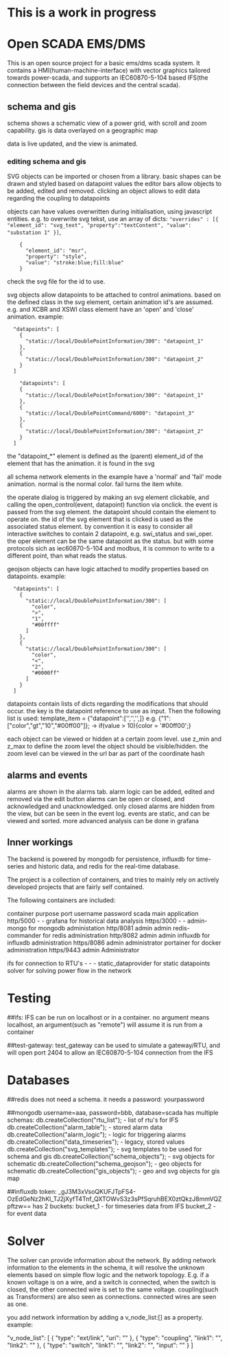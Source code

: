 # This is a work in progress

# Open SCADA EMS/DMS
This is an open source project for a basic ems/dms scada system. It contains a HMI(human-machine-interface) with vector graphics tailored towards power-scada, and supports an IEC60870-5-104 based IFS(the connection between the field devices and the central scada). 

## schema and gis
schema shows a schematic view of a power grid, with scroll and zoom capability. gis is data overlayed on a geographic map

data is live updated, and the view is animated. 


### editing schema and gis
SVG objects can be imported or chosen from a library. basic shapes can be drawn and styled based on datapoint values
the editor bars allow objects to be added, edited and removed. 
clicking an object allows to edit data regarding the coupling to datapoints

objects can have values overwritten during initialisation, using javascript entities. e.g. to overwrite svg tekst, use an array of dicts: `"overrides" : [{ "element_id": "svg_text", "property":"textContent", "value": "substation 1" }]`, 
```  "overrides": [
    {
      "element_id": "msr",
      "property": "style",
      "value": "stroke:blue;fill:blue"
    }
```
check the svg file for the id to use.

svg objects allow datapoints to be attached to control animations. based on the defined class in the svg element, certain animation id's are assumed. e.g. and XCBR and XSWI class element have an 'open' and 'close' animation. example:
```
  "datapoints": [
    {
      "static://local/DoublePointInformation/300": "datapoint_1"
    },
    {
      "static://local/DoublePointInformation/300": "datapoint_2"
    }
  ]

    "datapoints": [
    {
      "static://local/DoublePointInformation/300": "datapoint_1"
    },
    {
      "static://local/DoublePointCommand/6000": "datapoint_3"
    },
    {
      "static://local/DoublePointInformation/300": "datapoint_2"
    }
  ]
  ```
the "datapoint_*" element is defined as the (parent) element_id of the element that has the animation. it is found in the svg

all schema network elements in the example have a 'normal' and 'fail' mode animation. normal is the normal color. fail turns the item white.

the operate dialog is triggered by making an svg element clickable, and calling the open_control(event, datapoint) function via onclick. the event is passed from the svg element. the datapoint should contain the element to operate on. the id of the svg element that is clicked is used as the associated status element. by convention it is easy to consider all interactive switches to contain 2 datapoint, e.g. swi_status and swi_oper. the oper element can be the same datapoint as the status. but with some protocols sich as iec60870-5-104 and modbus, it is common to write to a different point, than what reads the status.

geojson objects can have logic attached to modify properties based on datapoints. example:
```
  "datapoints": [
    {
      "static://local/DoublePointInformation/300": [
        "color",
        ">",
        "1",
        "#00ffff"
      ]
    },
    {
      "static://local/DoublePointInformation/300": [
        "color",
        "<",
        "2",
        "#0000ff"
      ]
    }
  ]
```
datapoints contain lists of dicts regarding the modifications that should occur. the key is the datapoint reference to use as input. Then the following list is used:
template_item = {"datapoint":['<element-id>','<comparisson>','<value>',<value to assing to element-id>]} 
e.g. {"1":["color","gt","10","#00ff00"]}; ->  if(value > 10){color = '#00ff00';}

each object can be viewed or hidden at a certain zoom level. use z_min and z_max to define the zoom level the object should be
visible/hidden. the zoom level can be viewed in the url bar as part of the coordinate hash



## alarms and events
alarms are shown in the alarms tab. alarm logic can be added, edited and removed via the edit button
alarms can be open or closed, and acknowledged and unacknowledged. only closed alarms are hidden from the view, but can be seen in the event log.
events are static, and can be viewed and sorted. more advanced analysis can be done in grafana 


## Inner workings
The backend is powered by mongodb for persistence, influxdb for time-series and historic data, and redis for the real-time database. 

The project is a collection of containers, and tries to mainly rely on actively developed projects that are fairly self contained.

The following containers are included:

container		purpose				port		username	password
scada			main application		http/5000	-		-
grafana			for historical data analysis	https/3000	-		-
admin-mongo 		for mongodb administation 	http/8081	admin		admin
redis-commander 	for redis administration  	http/8082	admin		admin
influxdb 		for influxdb administration	https/8086	admin		administrator
portainer		for docker administration	https/9443	admin		Administrator

ifs			for connection to RTU's		-		-		-
static_dataprovider   for static datapoints
solver    for solving power flow in the network


# Testing
##ifs:
IFS can be run on localhost or in a container. no argument means localhost, an argument(such as "remote") will assume it is run from a container

##test-gateway:
test_gateway can be used to simulate a gateway/RTU, and will open port 2404 to allow an IEC60870-5-104 connection from the IFS


# Databases
##redis
  does not need a schema. it needs a password: yourpassword

##mongodb 
  username=aaa, password=bbb, database=scada
  has multiple schemas:
    db.createCollection("rtu_list");		- list of rtu's for IFS
    db.createCollection("alarm_table");		- stored alarm data
    db.createCollection("alarm_logic");		- logic for triggering alarms
    db.createCollection("data_timeseries");	- legacy, stored values
    db.createCollection("svg_templates");	- svg templates to be used for schema and gis
    db.createCollection("schema_objects");	- svg objects for schematic
    db.createCollection("schema_geojson");	- geo objects for schematic
    db.createCollection("gis_objects");		- geo and svg objects for gis map


##influxdb 
  token: _gJ3M3xVsoQKUFJTpFS4-OzEdGeNz2hKl_TJ2jXyfT4Tnf_QXTOWvS3z3sPfSqruhBEX0ztQkzJ8mmVQZpftzw==
  has 2 buckets:
    bucket_1 - for timeseries data from IFS
    bucket_2 - for event data
  
# Solver

The solver can provide information about the network. By adding network information to the elements in the schema, it will resolve the unknown elements based on simple flow logic and the network topology. E.g. if a known voltage is on a wire, and a switch is connected, when the switch is closed, the other connected wire is set to the same voltage. coupling(such as Transformers) are also seen as connections. connected wires are seen as one.

you add network information by adding a v_node_list:[] as a property. example:

  "v_node_list": [
    {
      "type": "ext/link",
      "uri": "<datapoint>"
    },
    {
      "type": "coupling",
      "link1": "<datapoint>",
      "link2": "<datapoint>"
    },
    {
      "type": "switch",
      "link1": "<datapoint>",
      "link2": "<datapoint>",
      "input": "<datapoint>"
    }
  ]
